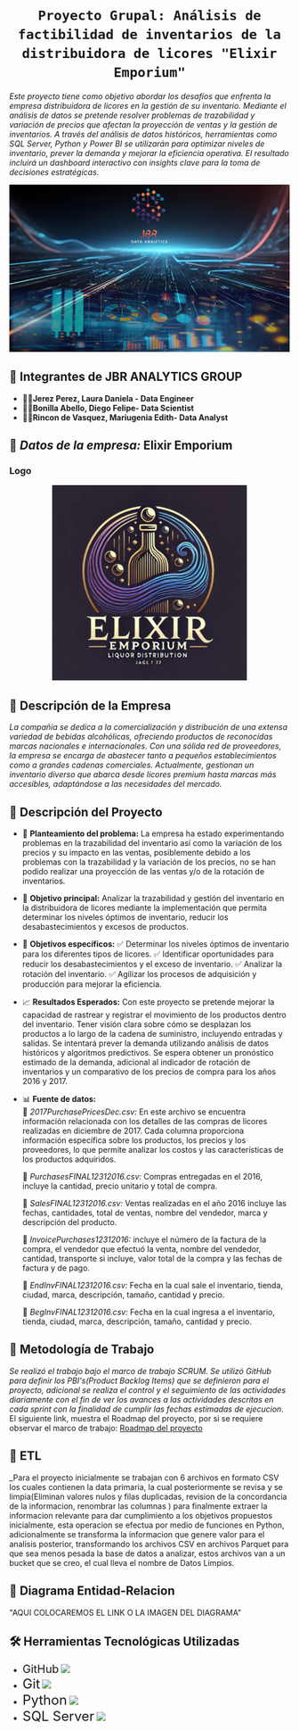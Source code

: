 # <h1 align=center>**`Proyecto Grupal: Análisis de factibilidad de inventarios de la distribuidora de licores "Elixir Emporium"`**</h1>

_Este proyecto tiene como objetivo abordar los desafíos que enfrenta la empresa distribuidora de licores en la gestión de su inventario. Mediante el análisis de datos se pretende resolver problemas de trazabilidad y variación de precios que afectan la proyección de ventas y la gestión de inventarios._
_A través del análisis de datos históricos, herramientas como SQL Server, Python y Power BI se utilizarán para optimizar niveles de inventario, prever la demanda y mejorar la eficiencia operativa. El resultado incluirá un dashboard interactivo con insights clave para la toma de decisiones estratégicas._

<p align="center">
<img src="fondo4.png"  height=300>
</p>

## 🤝 Integrantes de JBR ANALYTICS GROUP

* 👩‍💼**Jerez Perez, Laura Daniela - Data Engineer**
* 👨‍💼**Bonilla Abello, Diego Felipe- Data Scientist**
* 👩‍💼**Rincon de Vasquez, Mariugenia Edith- Data Analyst**

##  🏢 *Datos de la empresa:* **Elixir Emporium**

### Logo

<p align="center">
  <img src="LogoLicores.png" alt="Logo" width="350" height="350">
</p>

## 🏢 Descripción de la Empresa
_La compañía se dedica a la comercialización y distribución de una extensa variedad de bebidas alcohólicas, ofreciendo productos de reconocidas marcas nacionales e internacionales. Con una sólida red de proveedores, la empresa se encarga de abastecer tanto a pequeños establecimientos como a grandes cadenas comerciales. Actualmente, gestionan un inventario diverso que abarca desde licores premium hasta marcas más accesibles, adaptándose a las necesidades del mercado._


## 📝 Descripción del Proyecto

* 🚀 **Planteamiento del problema:**
La empresa ha estado experimentando problemas en la trazabilidad del inventario así como la variación de los precios y su impacto en las ventas, posiblemente debido a los problemas con la trazabilidad y la variación de los precios, no se han podido realizar una proyección de las ventas y/o de la rotación de inventarios.


* 🎯 **Objetivo principal:**
Analizar la trazabilidad y gestión del inventario en la distribuidora de licores mediante la implementación que permita determinar los niveles óptimos de inventario, reducir los desabastecimientos y excesos de productos.

* 🥅 **Objetivos específicos:**
✅ Determinar los niveles óptimos de inventario para los diferentes tipos de licores.
✅ Identificar oportunidades para reducir los desabastecimientos y el exceso de inventario.
✅ Analizar la rotación del inventario.
✅ Agilizar los procesos de adquisición y producción para mejorar la eficiencia.


* 📈 **Resultados Esperados:**
Con este proyecto se pretende mejorar la capacidad de rastrear y registrar el movimiento de los productos dentro del inventario. Tener visión clara sobre cómo se desplazan los productos a lo largo de la cadena de suministro, incluyendo entradas y salidas. Se intentará prever la demanda utilizando análisis de datos históricos y algoritmos predictivos.
Se espera obtener un pronóstico estimado de la demanda, adicional al indicador de rotación de inventarios y un comparativo de los precios de compra para los años 2016 y 2017.

* 📊 **Fuente de datos:** <br>
 📂 _2017PurchasePricesDec.csv:_ En este archivo se encuentra información relacionada con los detalles de las compras de licores realizadas en diciembre de 2017. Cada columna proporciona información específica sobre los productos, los precios y los proveedores, lo que permite analizar los costos y las características de los productos adquiridos.<br>

  📂 _PurchasesFINAL12312016.csv:_ Compras entregadas en el 2016, incluye la cantidad, precio unitario y total de compra. <br>

  📂 _SalesFINAL12312016.csv:_ Ventas realizadas en el año 2016 incluye las fechas, cantidades, total de ventas, nombre del vendedor, marca y descripción del producto.<br>

  📂 _InvoicePurchases12312016:_ incluye el número de la factura de la compra, el vendedor que efectuó la venta, nombre del vendedor, cantidad, transporte si incluye, valor total de la compra y las fechas de factura y de pago.<br>

  📂 _EndInvFINAL12312016.csv:_ Fecha en la cual sale el inventario, tienda, ciudad, marca, descripción, tamaño, cantidad y precio.<br>

  📂 _BegInvFINAL12312016.csv:_ Fecha en la cual ingresa a el inventario, tienda, ciudad, marca, descripción, tamaño, cantidad y precio.

## 🔄 Metodología de Trabajo
_Se realizó el trabajo bajo el marco de trabajo SCRUM. Se utilizó GitHub para definir los PBI's(Product Backlog Items) que se definieron para el proyecto, adicional se realiza el control y el seguimiento de las actividades diariamente con el fin de ver los avances a las actividades descritas en cada sprint con la finalidad de cumplir las fechas estimadas de ejecucion._ <br>
El siguiente link, muestra el Roadmap del proyecto, por si se requiere observar el marco de trabajo:
[Roadmap del proyecto](https://github.com/users/F3l1p3B0n1lla/projects/1/views/4)

## 🔄 ETL
_Para el proyecto inicialmente se trabajan con 6 archivos en formato CSV los cuales contienen la data primaria, la cual posteriormente se revisa y se limpia(Eliminan valores nulos y filas duplicadas, revision de la concordancia de la informacion, renombrar las columnas ) para finalmente extraer la informacion relevante para dar cumplimiento a los objetivos propuestos inicialmente, esta operacion se efectua por medio de funciones en Python, adicionalmente se transforma la informacion que genere valor para el analisis posterior, transformando los archivos CSV en archivos Parquet para que sea menos pesada la base de datos a analizar, estos archivos van a un bucket que se creo, el cual lleva el nombre de Datos Limpios.

## 🔲 Diagrama Entidad-Relacion
"AQUI COLOCAREMOS EL LINK O LA IMAGEN DEL DIAGRAMA"

## 🛠️ Herramientas Tecnológicas Utilizadas
* <span style="font-size: 20px;">GitHub</span> <img src="https://github.githubassets.com/images/modules/logos_page/GitHub-Mark.png" width="25" /> <br>
* <span style="font-size: 24px;">Git</span> <img src="https://git-scm.com/images/logos/downloads/Git-Icon-1788C.png" width="25" /><br>
* <span style="font-size: 24px;">Python</span> <img src="https://upload.wikimedia.org/wikipedia/commons/c/c3/Python-logo-notext.svg" width="25" /><br>
* <span style="font-size: 24px;">SQL Server</span> <img src="https://upload.wikimedia.org/wikipedia/de/8/8c/Microsoft_SQL_Server_Logo.svg" width="30" />






